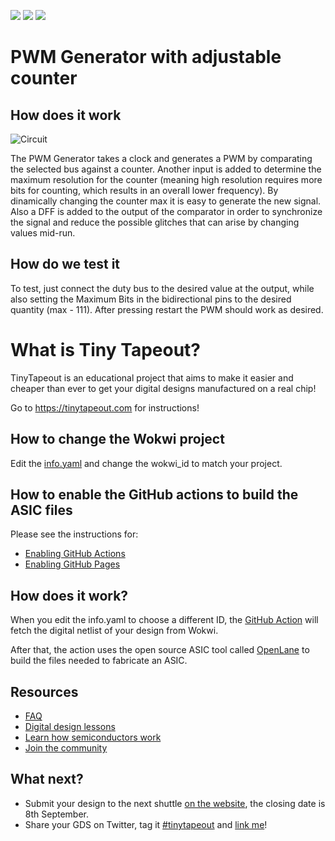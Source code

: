 ![](../../workflows/gds/badge.svg) ![](../../workflows/docs/badge.svg) ![](../../workflows/wokwi_test/badge.svg)

# PWM Generator with adjustable counter

## How does it work

![Circuit](https://github.com/DanielBarrios2190/tt04-submission-pwmgen/assets/68023784/d1bf3b11-455f-4bef-a413-dcc18184f1c5)

The PWM Generator takes a clock and generates a PWM by comparating the selected bus against a counter. Another input is added to determine the maximum resolution for the counter (meaning high resolution requires more bits for counting, which results in an overall lower frequency). By dinamically changing the counter max it is easy to generate the new signal. Also a DFF is added to the output of the comparator in order to synchronize the signal and reduce the possible glitches that can arise by changing values mid-run.

## How do we test it

To test, just connect the duty bus to the desired value at the output, while also setting the Maximum Bits in the bidirectional pins to the desired quantity (max - 111). After pressing restart the PWM should work as desired.

# What is Tiny Tapeout?

TinyTapeout is an educational project that aims to make it easier and cheaper than ever to get your digital designs manufactured on a real chip!

Go to https://tinytapeout.com for instructions!

## How to change the Wokwi project

Edit the [info.yaml](info.yaml) and change the wokwi_id to match your project.

## How to enable the GitHub actions to build the ASIC files

Please see the instructions for:

- [Enabling GitHub Actions](https://tinytapeout.com/faq/#when-i-commit-my-change-the-gds-action-isnt-running)
- [Enabling GitHub Pages](https://tinytapeout.com/faq/#my-github-action-is-failing-on-the-pages-part)

## How does it work?

When you edit the info.yaml to choose a different ID, the [GitHub Action](.github/workflows/gds.yaml) will fetch the digital netlist of your design from Wokwi.

After that, the action uses the open source ASIC tool called [OpenLane](https://www.zerotoasiccourse.com/terminology/openlane/) to build the files needed to fabricate an ASIC.

## Resources

- [FAQ](https://tinytapeout.com/faq/)
- [Digital design lessons](https://tinytapeout.com/digital_design/)
- [Learn how semiconductors work](https://tinytapeout.com/siliwiz/)
- [Join the community](https://discord.gg/rPK2nSjxy8)

## What next?

- Submit your design to the next shuttle [on the website](https://tinytapeout.com/#submit-your-design), the closing date is 8th September.
- Share your GDS on Twitter, tag it [#tinytapeout](https://twitter.com/hashtag/tinytapeout?src=hashtag_click) and [link me](https://twitter.com/matthewvenn)!
